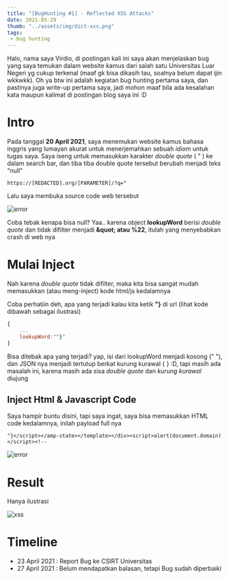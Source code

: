 ```yaml
---
title: "[BugHunting #1] - Reflected XSS Attacks"
date: 2021-05-29
thumb: "../assets/img/dict-xss.png"
tags: 
 - bug hunting
---
```


Halo, nama saya Virdio, di postingan kali ini saya akan menjelaskan bug yang saya temukan dalam website kamus dari salah satu Universitas Luar Negeri yg cukup terkenal (maaf gk bisa dikasih tau, soalnya belum dapat ijin wkkwkk). Oh ya btw ini adalah kegiatan bug hunting pertama saya, dan pastinya juga write-up pertama saya, jadi mohon maaf bila ada kesalahan kata maupun kalimat di postingan blog saya ini :D

# Intro
Pada tanggal **20 April 2021**, saya menemukan website kamus bahasa inggris yang lumayan akurat untuk menerjemahkan sebuah *idiom* untuk tugas saya. Saya iseng untuk memasukkan karakter *double quote* ( " ) ke dalam search bar, dan tiba tiba double quote tersebut berubah menjadi teks "null"

```
https://[REDACTED].org/[PARAMETER]/?q="
```

Lalu saya membuka source code web tersebut

![error](../assets/img/source_dict.jpg)

Coba tebak kenapa bisa null?
Yaa.. karena object **lookupWord** berisi *double quote* dan tidak difilter menjadi **&amp;quot; atau %22**, itulah yang menyebabkan crash di web nya

# Mulai Inject
Nah karena *double quote* tidak difilter, maka kita bisa sangat mudah memasukkan (atau meng-inject) kode html/js kedalamnya


Coba perhatiin deh, apa yang terjadi kalau kita ketik **"}** di url (lihat kode dibawah sebagai ilustrasi)


```js
{
	...
	lookupWord:""}"
}

```

Bisa ditebak apa yang terjadi? yap, isi dari lookupWord menjadi kosong (" "), dan JSON nya menjadi tertutup berkat kurung kurawal { } :D, tapi masih ada masalah ini, karena masih ada sisa *double quote* dan *kurung kurawal* diujung

## Inject Html & Javascript Code

Saya hampir buntu disini, tapi saya ingat, saya bisa memasukkan HTML code kedalamnya, inilah payload full nya
```
"}</script></amp-state></template></div><script>alert(document.domain)</script><!--
```
![error](../assets/img/payload_dict.jpg)

# Result
Hanya ilustrasi

![xss](../assets/img/alert_dict.jpg)

# Timeline

 - 23 April 2021 : Report Bug ke CSIRT Universitas 
 - 27 April 2021 : Belum mendapatkan balasan, tetapi Bug sudah diperbaiki





